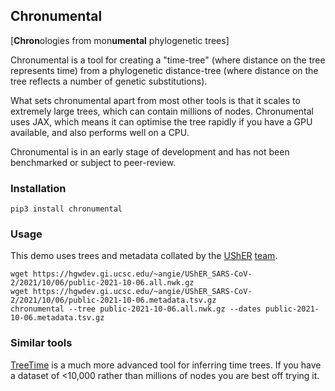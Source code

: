 ## Chronumental
[**Chron**&#8203;ologies from mon&#8203;**umental** phylogenetic trees]

Chronumental is a tool for creating a "time-tree" (where distance on the tree represents time) from a phylogenetic distance-tree (where distance on the tree reflects a number of genetic substitutions).

What sets chronumental apart from most other tools is that it scales to extremely large trees, which can contain millions of nodes. Chronumental uses JAX, which means it can optimise the tree rapidly if you have a GPU available, and also performs well on a CPU.

Chronumental is in an early stage of development and has not been benchmarked or subject to peer-review.

### Installation

```
pip3 install chronumental
```

### Usage
This demo uses trees and metadata collated by the [UShER](https://github.com/yatisht/usher) [team](https://hgwdev.gi.ucsc.edu/~angie/UShER_SARS-CoV-2/).
```
wget https://hgwdev.gi.ucsc.edu/~angie/UShER_SARS-CoV-2/2021/10/06/public-2021-10-06.all.nwk.gz
wget https://hgwdev.gi.ucsc.edu/~angie/UShER_SARS-CoV-2/2021/10/06/public-2021-10-06.metadata.tsv.gz
chronumental --tree public-2021-10-06.all.nwk.gz --dates public-2021-10-06.metadata.tsv.gz
```

### Similar tools
[TreeTime](https://github.com/neherlab/treetime) is a much more advanced tool for inferring time trees. If you have a dataset of <10,000 rather than millions of nodes you are best off trying it.
